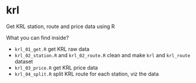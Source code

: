# krl
Get KRL station, route and price data using R

What you can find inside?

* `krl_01_get.R` get KRL raw data
* `krl_02_station.R` and `krl_02_route.R` clean and make `krl` and `krl_route` dataset
* `krl_03_price.R` get KRL price data
* `krl_04_split.R` split KRL route for each station, viz the data
